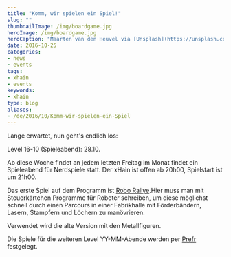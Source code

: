 ```yaml
---
title: "Komm, wir spielen ein Spiel!"
slug: ""
thumbnailImage: /img/boardgame.jpg
heroImage: /img/boardgame.jpg
heroCaption: "Maarten van den Heuvel via [Unsplash](https://unsplash.com/photos/_pc8aMbI9UQ) ([CC0](https://creativecommons.org/publicdomain/zero/1.0/deed.de))"
date: 2016-10-25
categories:
- news
- events
tags:
- xhain
- events
keywords:
- xhain
type: blog
aliases:
- /de/2016/10/Komm-wir-spielen-ein-Spiel
---
```


Lange erwartet, nun geht's endlich los:

Level 16-10 (Spieleabend): 28.10.

Ab diese Woche findet an jedem letzten Freitag im Monat findet ein Spieleabend für Nerdspiele
statt. Der xHain ist offen ab 20h00, Spielstart ist um 21h00.

<!--more-->

Das erste Spiel auf dem Programm ist <a href="https://boardgamegeek.com/boardgame/18/robo-rally">Robo Rallye</a>.Hier muss man mit Steuerkärtchen Programme für Roboter schreiben, um diese möglichst schnell durch einen Parcours in einer Fabrikhalle mit Förderbändern, Lasern, Stampfern und Löchern zu manövrieren.

Verwendet wird die alte Version mit den Metallfiguren.

Die Spiele für die weiteren Level YY-MM-Abende werden per <a href="www.prefr.org">Prefr</a>
festgelegt.
